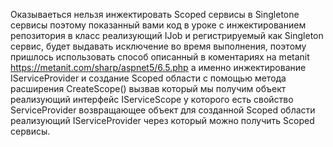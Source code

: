 Оказываеться нельзя инжектировать Scoped сервисы в Singletone сервисы поэтому показанный вами код в уроке с инжектированием репозитория в класс реализующий IJob и регистрируемый как Singleton сервис, будет выдавать исключение во время выполнения, поэтому пришлось использовать способ описанный в коментарияx на metanit
https://metanit.com/sharp/aspnet5/6.5.php
а именно инжектирование IServiceProvider и создание Scoped области с помощью метода расширения CreateScope() вызвав который мы получим объект реализующий интерфейс IServiceScope у которого есть свойство ServiceProvider возвращающее объект для созданной Scoped области реализующий IServiceProvider через который можно получить Scoped сервисы.